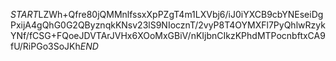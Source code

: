 $START$LZWh+Qfre80jQMMnlfssxXpPZgT4m1LXVbj6/iJ0iYXCB9cbYNEseiDgPxijA4gQhG0G2QByznqkKNsv23lS9NIocznT/2vyP8T4OYMXFl7PyQhlwRzykYNf/fCSG+FQoeJDVTArJVHx6XOoMxGBiV/nKIjbnCIkzKPhdMTPocnbftxCA9fU/RiPGo3SoJKh$END$